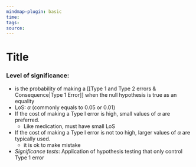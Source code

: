 ```yaml
---
mindmap-plugin: basic
time: 
tags: 
source:
---
```

# Title
### Level of significance:
- is the probability of making a [[Type 1 and Type 2 errors & Consequence|Type 1 Error]] when the null hypothesis is true as an equality
- LoS: $\alpha$ (commonly equals to 0.05 or 0.01)
- If the cost of making a Type I error is high, small values of $\alpha$ are preferred. 
	- Like medication, must have small LoS
- If the cost of making a Type I error is not too high, larger values of $\alpha$ are typically used.
	- it is ok to make mistake
- *Significance tests*: Application of hypothesis testing that only control Type 1 error
<!--ID: 1708098043752-->
